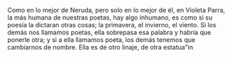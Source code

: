 Como en lo mejor de Neruda, pero solo en lo mejor de él, en Violeta
Parra, la más humana de nuestras poetas, hay algo inhumano, es como si
su poesía la dictaran otras cosas; la primavera, el invierno, el
viento. Si los demás nos llamamos poetas, ella sobrepasa esa palabra y
habría que ponerle otra; y si a ella llamamos poeta, los demás tenemos
que cambiarnos de nombre. Ella es de otro linaje, de otra estatua"in